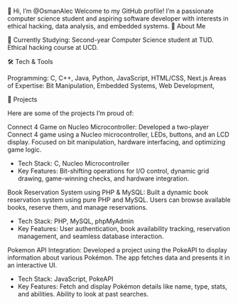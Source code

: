 👋 Hi, I’m @OsmanAlec
Welcome to my GitHub profile! I’m a passionate computer science student and aspiring software developer with interests in ethical hacking, data analysis, and embedded systems.
🚀 About Me

  🏫 Currently Studying: 
        Second-year Computer Science student at TUD.
        Ethical hacking course at UCD.

🛠️ Tech & Tools

  Programming: C, C++, Java, Python, JavaScript, HTML/CSS, Next.js
  Areas of Expertise: Bit Manipulation, Embedded Systems, Web Development, 

🌟 Projects

Here are some of the projects I’m proud of:

  Connect 4 Game on Nucleo Microcontroller: Developed a two-player Connect 4 game using a Nucleo microcontroller, LEDs, buttons, and an LCD display. Focused on bit manipulation, hardware interfacing, and optimizing game logic.
       
  - Tech Stack: C, Nucleo Microcontroller
  - Key Features: Bit-shifting operations for I/O control, dynamic grid drawing, game-winning checks, and hardware integration.

  Book Reservation System using PHP & MySQL: Built a dynamic book reservation system using pure PHP and MySQL. Users can browse available books, reserve them, and manage reservations.
       
  - Tech Stack: PHP, MySQL, phpMyAdmin
  - Key Features: User authentication, book availability tracking, reservation management, and seamless database interaction.

  Pokemon API Integration: Developed a project using the PokeAPI to display information about various Pokémon. The app fetches data and presents it in an interactive UI.
       
  - Tech Stack: JavaScript, PokeAPI
  - Key Features: Fetch and display Pokémon details like name, type, stats, and abilities. Ability to look at past searches.
  
  
  
